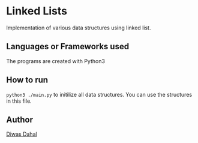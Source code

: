 # Linked Lists

Implementation of various data structures using linked list.

## Languages or Frameworks used 

The programs are created with Python3


## How to run

`python3 ./main.py` to initilize all data structures. You can use the structures in this file.

## Author

[Diwas Dahal](https://github.com/di-was)